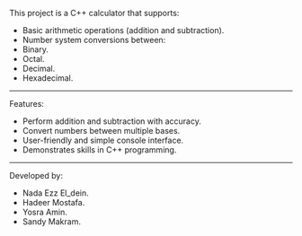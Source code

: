 This project is a C++ calculator that supports:
  - Basic arithmetic operations (addition and subtraction).
  - Number system conversions between:
  - Binary.
  - Octal.
  - Decimal.
  - Hexadecimal.
---------------------------------------------------------------
Features:
- Perform addition and subtraction with accuracy.
- Convert numbers between multiple bases.
- User-friendly and simple console interface.
- Demonstrates skills in C++ programming.
---------------------------------------------------------------
Developed by:
- Nada Ezz El_dein.
- Hadeer Mostafa.
- Yosra Amin.
- Sandy Makram.
